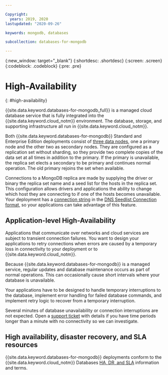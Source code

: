 ```yaml
---

Copyright:
  years: 2019, 2020
lastupdated: "2020-09-26"

keywords: mongodb, databases

subcollection: databases-for-mongodb

---
```


{:new_window: target="_blank"}
{:shortdesc: .shortdesc}
{:screen: .screen}
{:codeblock: .codeblock}
{:pre: .pre}

# High-Availability
{: #high-availability}

{{site.data.keyword.databases-for-mongodb_full}} is a managed cloud database service that is fully integrated into the {{site.data.keyword.cloud_notm}} environment. The database, storage, and supporting infrastructure all run in {{site.data.keyword.cloud_notm}}.

Both {{site.data.keyword.databases-for-mongodb}} Standard and Enterprise Edition deployments consist of [three data nodes](https://docs.mongodb.com/manual/core/replica-set-architecture-three-members/#primary-with-two-secondary-members-p-s-s), one a primary node and the other two as secondary nodes. They are configured as a replication set without sharding, so they provide two complete copies of the data set at all times in addition to the primary. If the primary is unavailable, the replica set elects a secondary to be primary and continues normal operation. The old primary rejoins the set when available. 

Connections to a MongoDB replica are made by supplying the driver or binary the replica set name and a seed list for the hosts in the replica set. This configuration allows drivers and applications the ability to change which host they are connecting to if one of the hosts becomes unavailable. Your deployment has a [connection string](/docs/databases-for-mongodb?topic=databases-for-mongodb-connection-strings) in the [DNS Seedlist Connection format](https://docs.mongodb.com/manual/reference/connection-string/#dns-seedlist-connection-format), so your applications can take advantage of this feature.
 
## Application-level High-Availability

Applications that communicate over networks and cloud services are subject to transient connection failures. You want to design your applications to retry connections when errors are caused by a temporary loss in connectivity to your deployment or to {{site.data.keyword.cloud_notm}}.

Because {{site.data.keyword.databases-for-mongodb}} is a managed service, regular updates and database maintenance occurs as part of normal operations. This can occasionally cause short intervals where your database is unavailable.

Your applications have to be designed to handle temporary interruptions to the database, implement error handling for failed database commands, and implement retry logic to recover from a temporary interruption.

Several minutes of database unavailability or connection interruptions are not expected. Open a [support ticket](https://cloud.ibm.com/unifiedsupport/cases/add) with details if you have time periods longer than a minute with no connectivity so we can investigate.

## High availability, disaster recovery, and SLA resources

{{site.data.keyword.databases-for-mongodb}} deployments conform to the {{site.data.keyword.cloud_notm}} Databases [HA, DR, and SLA](/docs/cloud-databases?topic=cloud-databases-ha-dr) information and terms.


